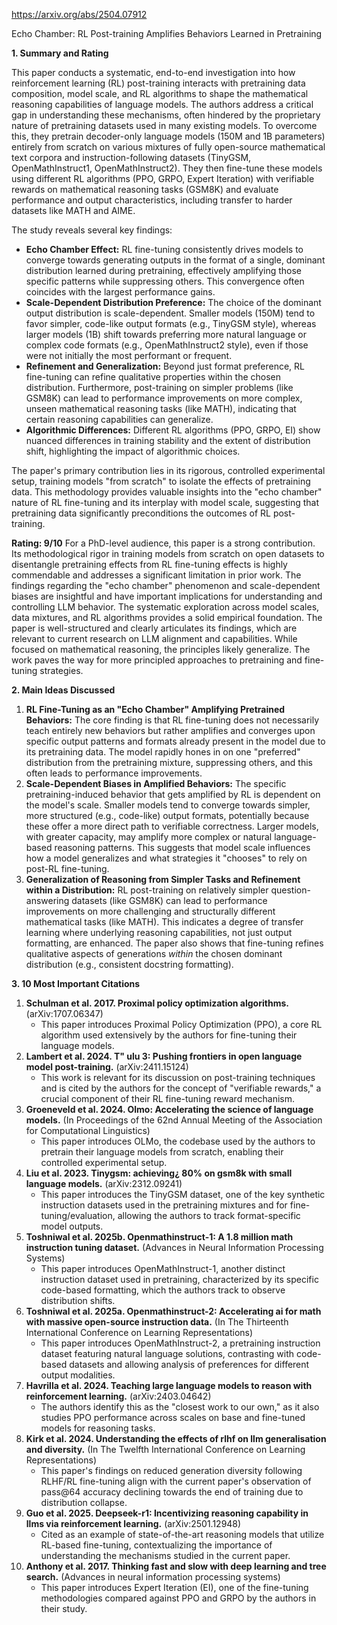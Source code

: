 https://arxiv.org/abs/2504.07912

Echo Chamber: RL Post-training Amplifies Behaviors Learned in Pretraining

**1. Summary and Rating**

This paper conducts a systematic, end-to-end investigation into how reinforcement learning (RL) post-training interacts with pretraining data composition, model scale, and RL algorithms to shape the mathematical reasoning capabilities of language models. The authors address a critical gap in understanding these mechanisms, often hindered by the proprietary nature of pretraining datasets used in many existing models. To overcome this, they pretrain decoder-only language models (150M and 1B parameters) entirely from scratch on various mixtures of fully open-source mathematical text corpora and instruction-following datasets (TinyGSM, OpenMathInstruct1, OpenMathInstruct2). They then fine-tune these models using different RL algorithms (PPO, GRPO, Expert Iteration) with verifiable rewards on mathematical reasoning tasks (GSM8K) and evaluate performance and output characteristics, including transfer to harder datasets like MATH and AIME.

The study reveals several key findings:
*   **Echo Chamber Effect:** RL fine-tuning consistently drives models to converge towards generating outputs in the format of a single, dominant distribution learned during pretraining, effectively amplifying those specific patterns while suppressing others. This convergence often coincides with the largest performance gains.
*   **Scale-Dependent Distribution Preference:** The choice of the dominant output distribution is scale-dependent. Smaller models (150M) tend to favor simpler, code-like output formats (e.g., TinyGSM style), whereas larger models (1B) shift towards preferring more natural language or complex code formats (e.g., OpenMathInstruct2 style), even if those were not initially the most performant or frequent.
*   **Refinement and Generalization:** Beyond just format preference, RL fine-tuning can refine qualitative properties within the chosen distribution. Furthermore, post-training on simpler problems (like GSM8K) can lead to performance improvements on more complex, unseen mathematical reasoning tasks (like MATH), indicating that certain reasoning capabilities can generalize.
*   **Algorithmic Differences:** Different RL algorithms (PPO, GRPO, EI) show nuanced differences in training stability and the extent of distribution shift, highlighting the impact of algorithmic choices.

The paper's primary contribution lies in its rigorous, controlled experimental setup, training models "from scratch" to isolate the effects of pretraining data. This methodology provides valuable insights into the "echo chamber" nature of RL fine-tuning and its interplay with model scale, suggesting that pretraining data significantly preconditions the outcomes of RL post-training.

**Rating: 9/10**
For a PhD-level audience, this paper is a strong contribution. Its methodological rigor in training models from scratch on open datasets to disentangle pretraining effects from RL fine-tuning effects is highly commendable and addresses a significant limitation in prior work. The findings regarding the "echo chamber" phenomenon and scale-dependent biases are insightful and have important implications for understanding and controlling LLM behavior. The systematic exploration across model scales, data mixtures, and RL algorithms provides a solid empirical foundation. The paper is well-structured and clearly articulates its findings, which are relevant to current research on LLM alignment and capabilities. While focused on mathematical reasoning, the principles likely generalize. The work paves the way for more principled approaches to pretraining and fine-tuning strategies.

**2. Main Ideas Discussed**

1.  **RL Fine-Tuning as an "Echo Chamber" Amplifying Pretrained Behaviors:** The core finding is that RL fine-tuning does not necessarily teach entirely new behaviors but rather amplifies and converges upon specific output patterns and formats already present in the model due to its pretraining data. The model rapidly hones in on one "preferred" distribution from the pretraining mixture, suppressing others, and this often leads to performance improvements.
2.  **Scale-Dependent Biases in Amplified Behaviors:** The specific pretraining-induced behavior that gets amplified by RL is dependent on the model's scale. Smaller models tend to converge towards simpler, more structured (e.g., code-like) output formats, potentially because these offer a more direct path to verifiable correctness. Larger models, with greater capacity, may amplify more complex or natural language-based reasoning patterns. This suggests that model scale influences how a model generalizes and what strategies it "chooses" to rely on post-RL fine-tuning.
3.  **Generalization of Reasoning from Simpler Tasks and Refinement within a Distribution:** RL post-training on relatively simpler question-answering datasets (like GSM8K) can lead to performance improvements on more challenging and structurally different mathematical tasks (like MATH). This indicates a degree of transfer learning where underlying reasoning capabilities, not just output formatting, are enhanced. The paper also shows that fine-tuning refines qualitative aspects of generations *within* the chosen dominant distribution (e.g., consistent docstring formatting).

**3. 10 Most Important Citations**

1.  **Schulman et al. 2017. Proximal policy optimization algorithms.** (arXiv:1707.06347)
    *   This paper introduces Proximal Policy Optimization (PPO), a core RL algorithm used extensively by the authors for fine-tuning their language models.
2.  **Lambert et al. 2024. T\" ulu 3: Pushing frontiers in open language model post-training.** (arXiv:2411.15124)
    *   This work is relevant for its discussion on post-training techniques and is cited by the authors for the concept of "verifiable rewards," a crucial component of their RL fine-tuning reward mechanism.
3.  **Groeneveld et al. 2024. Olmo: Accelerating the science of language models.** (In Proceedings of the 62nd Annual Meeting of the Association for Computational Linguistics)
    *   This paper introduces OLMo, the codebase used by the authors to pretrain their language models from scratch, enabling their controlled experimental setup.
4.  **Liu et al. 2023. Tinygsm: achieving¿ 80% on gsm8k with small language models.** (arXiv:2312.09241)
    *   This paper introduces the TinyGSM dataset, one of the key synthetic instruction datasets used in the pretraining mixtures and for fine-tuning/evaluation, allowing the authors to track format-specific model outputs.
5.  **Toshniwal et al. 2025b. Openmathinstruct-1: A 1.8 million math instruction tuning dataset.** (Advances in Neural Information Processing Systems)
    *   This paper introduces OpenMathInstruct-1, another distinct instruction dataset used in pretraining, characterized by its specific code-based formatting, which the authors track to observe distribution shifts.
6.  **Toshniwal et al. 2025a. Openmathinstruct-2: Accelerating ai for math with massive open-source instruction data.** (In The Thirteenth International Conference on Learning Representations)
    *   This paper introduces OpenMathInstruct-2, a pretraining instruction dataset featuring natural language solutions, contrasting with code-based datasets and allowing analysis of preferences for different output modalities.
7.  **Havrilla et al. 2024. Teaching large language models to reason with reinforcement learning.** (arXiv:2403.04642)
    *   The authors identify this as the "closest work to our own," as it also studies PPO performance across scales on base and fine-tuned models for reasoning tasks.
8.  **Kirk et al. 2024. Understanding the effects of rlhf on llm generalisation and diversity.** (In The Twelfth International Conference on Learning Representations)
    *   This paper's findings on reduced generation diversity following RLHF/RL fine-tuning align with the current paper's observation of pass@64 accuracy declining towards the end of training due to distribution collapse.
9.  **Guo et al. 2025. Deepseek-r1: Incentivizing reasoning capability in llms via reinforcement learning.** (arXiv:2501.12948)
    *   Cited as an example of state-of-the-art reasoning models that utilize RL-based fine-tuning, contextualizing the importance of understanding the mechanisms studied in the current paper.
10. **Anthony et al. 2017. Thinking fast and slow with deep learning and tree search.** (Advances in neural information processing systems)
    *   This paper introduces Expert Iteration (EI), one of the fine-tuning methodologies compared against PPO and GRPO by the authors in their study.
